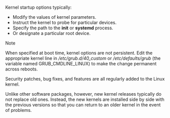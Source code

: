 Kernel startup options typically:
- Modify the values of kernel parameters. 
- Instruct the kernel to probe for particular devices.
- Specify the path to the **init** or **systemd** process.
- Or designate a particular root device.

>[!note]
>When specified at boot time, kernel options are not persistent. Edit the appropriate kernel line in */etc/grub.d/40_custom* or */etc/defaults/grub* (the variable named GRUB_CMDLINE_LINUX) to make the change permanent across reboots.

Security patches, bug fixes, and features are all regularly added to the Linux kernel.

Unlike other software packages, however, new kernel releases typically do not replace old ones. Instead, the new kernels are installed side by side with the previous versions so that you can return to an older kernel in the event of problems.